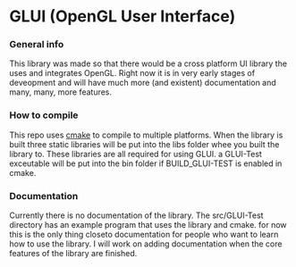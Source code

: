# GLUI (OpenGL User Interface)

### General info
This library was made so that there would be a cross platform UI library the uses and integrates OpenGL. Right now it is in very early stages of deveopment and will have much more (and existent) documentation and many, many, more features.

### How to compile
This repo uses [cmake](https://cmake.org/) to compile to multiple platforms. When the library is built three static libraries will be put into the libs folder whee you built the library to. These libraries are all required for using GLUI. a GLUI-Test exceutable will be put into the bin folder if BUILD_GLUI-TEST is enabled in cmake. 

### Documentation
Currently there is no documentation of the library. The src/GLUI-Test directory has an example program that uses the library and cmake. for now this is the only thing closeto documentation for people who want to learn how to use the library. I will work on adding documentation when the core features of the library are finished.
